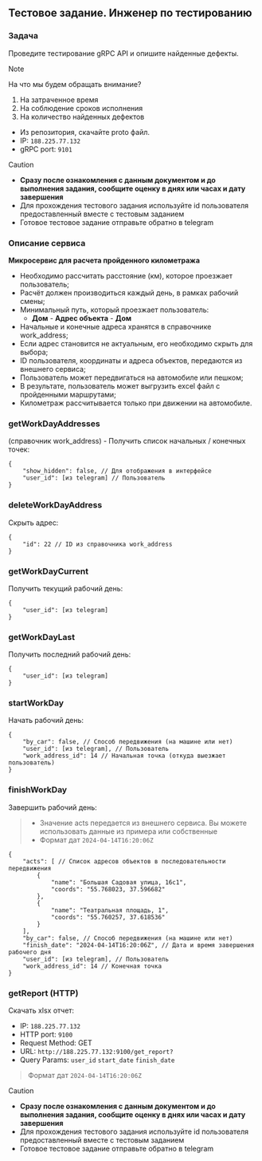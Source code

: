 ## Тестовое задание. Инженер по тестированию
### Задача
Проведите тестирование gRPC API и опишите найденные дефекты.

> [!NOTE]
> На что мы будем обращать внимание?
> 1. На затраченное время
> 2. На соблюдение сроков исполнения
> 3. На количество найденных дефектов

- Из репозитория, скачайте proto файл.
- IP: `188.225.77.132`
- gRPC port: `9101`

> [!CAUTION]
> - **Сразу после ознакомления с данным документом и до выполнения задания, сообщите оценку в днях или часах и дату завершения**
> - Для прохождения тестового задания используйте id пользователя предоставленный вместе с тестовым заданием
> - Готовое тестовое задание отправьте обратно в telegram

### Описание сервиса
**Микросервис для расчета пройденного километража**
- Необходимо рассчитать расстояние (км), которое проезжает пользователь;
- Расчёт должен производиться каждый день, в рамках рабочий смены;
- Минимальный путь, который проезжает пользователь:
    - **Дом** - **Адрес объекта** - **Дом**
- Начальные и конечные адреса хранятся в справочнике work_address;
- Если адрес становится не актуальным, его необходимо скрыть для выбора;
- ID пользователя, координаты и адреса объектов, передаются из внешнего сервиса;
- Пользователь может передвигаться на автомобиле или пешком;
- В результате, пользователь может выгрузить excel файл с пройденными маршрутами;
- Километраж рассчитывается только при движении на автомобиле.

### **getWorkDayAddresses** 
(справочник work_address) - Получить список начальных / конечных точек:
```IDL
{
    "show_hidden": false, // Для отображения в интерфейсе
    "user_id": [из telegram] // Пользователь
}
```

### **deleteWorkDayAddress**
Скрыть адрес:
```IDL
{
    "id": 22 // ID из справочника work_address
}

```
### **getWorkDayCurrent** 
Получить текущий рабочий день:
```IDL
{
    "user_id": [из telegram]
}
```

### **getWorkDayLast** 
Получить последний рабочий день:
```IDL
{
    "user_id": [из telegram]
}
```

### **startWorkDay**
Начать рабочий день:
```IDL
{
    "by_car": false, // Способ передвижения (на машине или нет)
    "user_id": [из telegram], // Пользователь
    "work_address_id": 14 // Начальная точка (откуда выезжает пользователь)
}
```

### **finishWorkDay** 
Завершить рабочий день:
> - Значение acts передается из внешнего сервиса. Вы можете использовать данные из примера или собственные
> - Формат дат `2024-04-14T16:20:06Z`
```IDL
{
    "acts": [ // Список адресов объектов в последовательности передвижения
        {
            "name": "Большая Садовая улица, 16с1",
            "coords": "55.768023, 37.596682"
        },
        {
            "name": "Театральная площадь, 1",
            "coords": "55.760257, 37.618536"
        }
    ],
    "by_car": false, // Способ передвижения (на машине или нет)
    "finish_date": "2024-04-14T16:20:06Z", // Дата и время завершения рабочего дня
    "user_id": [из telegram], // Пользователь
    "work_address_id": 14 // Конечная точка
}
```

### **getReport (HTTP)**
Скачать xlsx отчет:
- IP: `188.225.77.132`
- HTTP port: `9100`
- Request Method: GET
- URL: `http://188.225.77.132:9100/get_report?`
- Query Params: `user_id` `start_date` `finish_date`
> Формат дат `2024-04-14T16:20:06Z`

> [!CAUTION]
> - **Сразу после ознакомления с данным документом и до выполнения задания, сообщите оценку в днях или часах и дату завершения**
> - Для прохождения тестового задания используйте id пользователя предоставленный вместе с тестовым заданием
> - Готовое тестовое задание отправьте обратно в telegram
